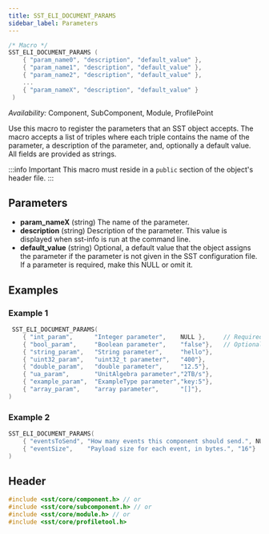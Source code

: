 ```yaml
---
title: SST_ELI_DOCUMENT_PARAMS
sidebar_label: Parameters
---
```


```cpp
/* Macro */
SST_ELI_DOCUMENT_PARAMS	( 
    { "param_name0", "description", "default_value" },
    { "param_name1", "description", "default_value" },
    { "param_name2", "description", "default_value" },
    ...
    { "param_nameX", "description", "default_value" }
 )
```

*Availability:* Component, SubComponent, Module, ProfilePoint

Use this macro to register the parameters that an SST object accepts. The macro accepts a list of triples where each triple contains the name of the parameter, a description of the parameter, and, optionally a default value. All fields are provided as strings.

:::info Important
This macro must reside in a `public` section of the object's header file.
:::

## Parameters

* **param_nameX** (string) The name of the parameter.
* **description** (string) Description of the parameter. This value is displayed when sst-info is run at the command line.
* **default_value** (string) Optional, a default value that the object assigns the parameter if the parameter is not given in the SST configuration file. If a parameter is required, make this NULL or omit it.

## Examples

### Example 1
```cpp title="Excerpt from sst-elements/src/sst/elements/simpleElementExample/basicParams.h"
 SST_ELI_DOCUMENT_PARAMS(
    { "int_param",      "Integer parameter",    NULL },     // Required parameter
    { "bool_param",     "Boolean parameter",    "false"},   // Optional parameter
    { "string_param",   "String parameter",     "hello"},
    { "uint32_param",   "uint32_t parameter",   "400"},
    { "double_param",   "double parameter",     "12.5"},
    { "ua_param",       "UnitAlgebra parameter","2TB/s"},
    { "example_param",  "ExampleType parameter","key:5"},
    { "array_param",    "array parameter",      "[]"},
)
```

### Example 2
```cpp title="Excerpt from sst-elements/src/sst/elements/simpleElementExample/example0"
SST_ELI_DOCUMENT_PARAMS(
    { "eventsToSend", "How many events this component should send.", NULL},
    { "eventSize",    "Payload size for each event, in bytes.", "16"}
)
```

## Header
```cpp
#include <sst/core/component.h> // or
#include <sst/core/subcomponent.h> // or
#include <sst/core/module.h> // or
#include <sst/core/profiletool.h>
```
